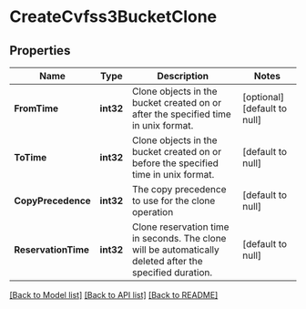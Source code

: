 # CreateCvfss3BucketClone

## Properties
Name | Type | Description | Notes
------------ | ------------- | ------------- | -------------
**FromTime** | **int32** | Clone objects in the bucket created on or after the specified time in unix format. | [optional] [default to null]
**ToTime** | **int32** | Clone objects in the bucket created on or before the specified time in unix format. | [default to null]
**CopyPrecedence** | **int32** | The copy precedence to use for the clone operation | [default to null]
**ReservationTime** | **int32** | Clone reservation time in seconds. The clone will be automatically deleted after the specified duration. | [default to null]

[[Back to Model list]](../README.md#documentation-for-models) [[Back to API list]](../README.md#documentation-for-api-endpoints) [[Back to README]](../README.md)

